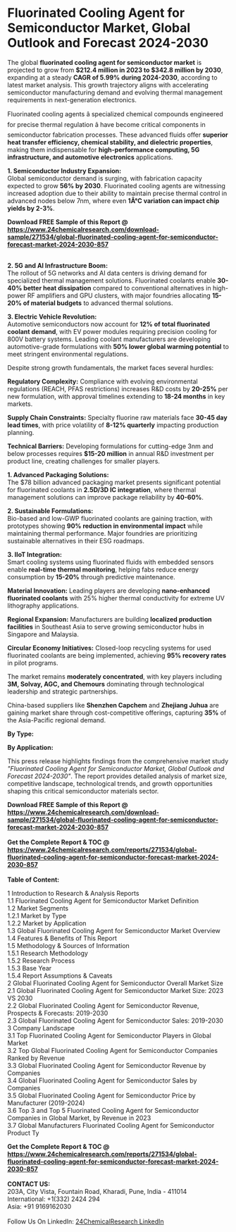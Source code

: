 <h1>Fluorinated Cooling Agent for Semiconductor Market, Global Outlook and Forecast 2024-2030</h1><p>The global <strong>fluorinated cooling agent for semiconductor market</strong> is projected to grow from <strong>$212.4 million in 2023 to $342.8 million by 2030</strong>, expanding at a steady <strong>CAGR of 5.99% during 2024-2030</strong>, according to latest market analysis. This growth trajectory aligns with accelerating semiconductor manufacturing demand and evolving thermal management requirements in next-generation electronics.</p><p>Fluorinated cooling agents â specialized chemical compounds engineered for precise thermal regulation â have become critical components in semiconductor fabrication processes. These advanced fluids offer <strong>superior heat transfer efficiency, chemical stability, and dielectric properties</strong>, making them indispensable for <strong>high-performance computing, 5G infrastructure, and automotive electronics</strong> applications.</p><p><strong>1. Semiconductor Industry Expansion:</strong><br>
Global semiconductor demand is surging, with fabrication capacity expected to grow <strong>56% by 2030</strong>. Fluorinated cooling agents are witnessing increased adoption due to their ability to maintain precise thermal control in advanced nodes below 7nm, where even <strong>1Â°C variation can impact chip yields by 2-3%</strong>.</p><div><b>Download FREE Sample of this Report @ 
            <a href="https://www.24chemicalresearch.com/download-sample/271534/global-fluorinated-cooling-agent-for-semiconductor-forecast-market-2024-2030-857">
            https://www.24chemicalresearch.com/download-sample/271534/global-fluorinated-cooling-agent-for-semiconductor-forecast-market-2024-2030-857</a></b></div><br><p><strong>2. 5G and AI Infrastructure Boom:</strong><br>
The rollout of 5G networks and AI data centers is driving demand for specialized thermal management solutions. Fluorinated coolants enable <strong>30-40% better heat dissipation</strong> compared to conventional alternatives in high-power RF amplifiers and GPU clusters, with major foundries allocating <strong>15-20% of material budgets</strong> to advanced thermal solutions.</p><p><strong>3. Electric Vehicle Revolution:</strong><br>
Automotive semiconductors now account for <strong>12% of total fluorinated coolant demand</strong>, with EV power modules requiring precision cooling for 800V battery systems. Leading coolant manufacturers are developing automotive-grade formulations with <strong>50% lower global warming potential</strong> to meet stringent environmental regulations.</p><p>Despite strong growth fundamentals, the market faces several hurdles:</p><p><strong>Regulatory Complexity:</strong> Compliance with evolving environmental regulations (REACH, PFAS restrictions) increases R&amp;D costs by <strong>20-25%</strong> per new formulation, with approval timelines extending to <strong>18-24 months</strong> in key markets.</p><p><strong>Supply Chain Constraints:</strong> Specialty fluorine raw materials face <strong>30-45 day lead times</strong>, with price volatility of <strong>8-12% quarterly</strong> impacting production planning.</p><p><strong>Technical Barriers:</strong> Developing formulations for cutting-edge 3nm and below processes requires <strong>$15-20 million</strong> in annual R&amp;D investment per product line, creating challenges for smaller players.</p><p><strong>1. Advanced Packaging Solutions:</strong><br>
The $78 billion advanced packaging market presents significant potential for fluorinated coolants in <strong>2.5D/3D IC integration</strong>, where thermal management solutions can improve package reliability by <strong>40-60%</strong>.</p><p><strong>2. Sustainable Formulations:</strong><br>
Bio-based and low-GWP fluorinated coolants are gaining traction, with prototypes showing <strong>90% reduction in environmental impact</strong> while maintaining thermal performance. Major foundries are prioritizing sustainable alternatives in their ESG roadmaps.</p><p><strong>3. IIoT Integration:</strong><br>
Smart cooling systems using fluorinated fluids with embedded sensors enable <strong>real-time thermal monitoring</strong>, helping fabs reduce energy consumption by <strong>15-20%</strong> through predictive maintenance.</p><p><strong>Material Innovation:</strong> Leading players are developing <strong>nano-enhanced fluorinated coolants</strong> with 25% higher thermal conductivity for extreme UV lithography applications.</p><p><strong>Regional Expansion:</strong> Manufacturers are building <strong>localized production facilities</strong> in Southeast Asia to serve growing semiconductor hubs in Singapore and Malaysia.</p><p><strong>Circular Economy Initiatives:</strong> Closed-loop recycling systems for used fluorinated coolants are being implemented, achieving <strong>95% recovery rates</strong> in pilot programs.</p><p>The market remains <strong>moderately concentrated</strong>, with key players including <strong>3M, Solvay, AGC, and Chemours</strong> dominating through technological leadership and strategic partnerships.</p><p>China-based suppliers like <strong>Shenzhen Capchem</strong> and <strong>Zhejiang Juhua</strong> are gaining market share through cost-competitive offerings, capturing <strong>35%</strong> of the Asia-Pacific regional demand.</p><p><strong>By Type:</strong></p><p><strong>By Application:</strong></p><p>This press release highlights findings from the comprehensive market study <em>"Fluorinated Cooling Agent for Semiconductor Market, Global Outlook and Forecast 2024-2030"</em>. The report provides detailed analysis of market size, competitive landscape, technological trends, and growth opportunities shaping this critical semiconductor materials sector.</p><div><b>Download FREE Sample of this Report @ 
            <a href="https://www.24chemicalresearch.com/download-sample/271534/global-fluorinated-cooling-agent-for-semiconductor-forecast-market-2024-2030-857">
            https://www.24chemicalresearch.com/download-sample/271534/global-fluorinated-cooling-agent-for-semiconductor-forecast-market-2024-2030-857</a></b></div><br><div><b>Get the Complete Report & TOC @ 
            <a href="https://www.24chemicalresearch.com/reports/271534/global-fluorinated-cooling-agent-for-semiconductor-forecast-market-2024-2030-857">
            https://www.24chemicalresearch.com/reports/271534/global-fluorinated-cooling-agent-for-semiconductor-forecast-market-2024-2030-857</a></b></div><br>
            <b>Table of Content:</b><p>1 Introduction to Research & Analysis Reports<br />
    1.1 Fluorinated Cooling Agent for Semiconductor Market Definition<br />
    1.2 Market Segments<br />
        1.2.1 Market by Type<br />
        1.2.2 Market by Application<br />
    1.3 Global Fluorinated Cooling Agent for Semiconductor Market Overview<br />
    1.4 Features & Benefits of This Report<br />
    1.5 Methodology & Sources of Information<br />
        1.5.1 Research Methodology<br />
        1.5.2 Research Process<br />
        1.5.3 Base Year<br />
        1.5.4 Report Assumptions & Caveats<br />
2 Global Fluorinated Cooling Agent for Semiconductor Overall Market Size<br />
    2.1 Global Fluorinated Cooling Agent for Semiconductor Market Size: 2023 VS 2030<br />
    2.2 Global Fluorinated Cooling Agent for Semiconductor Revenue, Prospects & Forecasts: 2019-2030<br />
    2.3 Global Fluorinated Cooling Agent for Semiconductor Sales: 2019-2030<br />
3 Company Landscape<br />
    3.1 Top Fluorinated Cooling Agent for Semiconductor Players in Global Market<br />
    3.2 Top Global Fluorinated Cooling Agent for Semiconductor Companies Ranked by Revenue<br />
    3.3 Global Fluorinated Cooling Agent for Semiconductor Revenue by Companies<br />
    3.4 Global Fluorinated Cooling Agent for Semiconductor Sales by Companies<br />
    3.5 Global Fluorinated Cooling Agent for Semiconductor Price by Manufacturer (2019-2024)<br />
    3.6 Top 3 and Top 5 Fluorinated Cooling Agent for Semiconductor Companies in Global Market, by Revenue in 2023<br />
    3.7 Global Manufacturers Fluorinated Cooling Agent for Semiconductor Product Ty</p><div><b>Get the Complete Report & TOC @ 
            <a href="https://www.24chemicalresearch.com/reports/271534/global-fluorinated-cooling-agent-for-semiconductor-forecast-market-2024-2030-857">
            https://www.24chemicalresearch.com/reports/271534/global-fluorinated-cooling-agent-for-semiconductor-forecast-market-2024-2030-857</a></b></div><br><b>CONTACT US:</b><br>
            203A, City Vista, Fountain Road, Kharadi, Pune, India - 411014<br>
            International: +1(332) 2424 294<br>
            Asia: +91 9169162030 <br><br>
            Follow Us On LinkedIn: <a href="https://www.linkedin.com/company/24chemicalresearch/">24ChemicalResearch LinkedIn</a>
